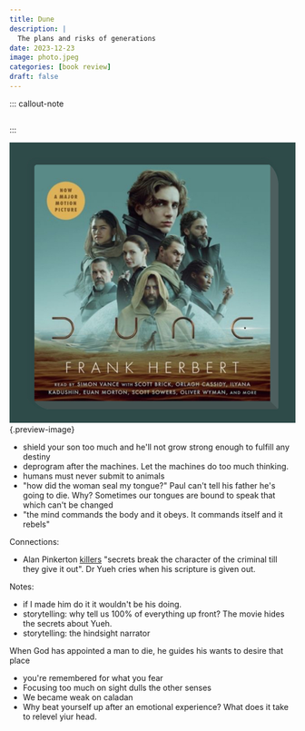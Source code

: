 ```yaml
---
title: Dune
description: |
  The plans and risks of generations 
date: 2023-12-23
image: photo.jpeg
categories: [book review]
draft: false
---
```



::: callout-note
## 
:::

![](../img/book-dune.jpeg){.preview-image}

- shield your son too much and he'll not grow strong enough to fulfill any destiny 
- deprogram after the machines. Let the machines do too much thinking. 
- humans must never submit to animals
- "how did the woman seal my tongue?" Paul can't tell his father he's going to die. Why? Sometimes our tongues are bound to speak that which can't be changed 
- "the mind commands the body and it obeys. It commands itself and it rebels"

Connections:
- Alan Pinkerton [killers](../killers-of-the-flower-moonyfg%20if.md) "secrets break the character of the criminal till they give it out". Dr Yueh cries when his scripture is given out.  

Notes:
- if I made him do it it wouldn't be his doing. 
- storytelling: why tell us 100% of everything up front? The movie hides the secrets about Yueh. 
- storytelling: the hindsight narrator


When God has appointed a man to die, he guides his wants to desire that place


- you're remembered for what you fear
- Focusing too much on sight dulls the other senses
- We became weak on caladan
- Why beat yourself up after an emotional experience? What does it take to relevel yiur head. 